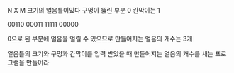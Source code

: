 N X M 크기의 얼음틀이있다 구멍이 뚫린 부분 0 칸막이는 1

00110
00011
11111
00000

0으로 된 부분에 얼음을 얼릴 수 있으므로
만들어지는 얼음의 개수는 3개

얼음틀의 크기와 구멍과 칸막이를 입력 받았을 때
만들어지는 얼음의 개수를 새는 프로그램을 만들어라
